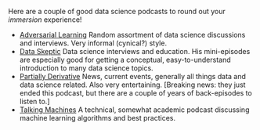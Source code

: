 Here are a couple of good data science podcasts to round out your *immersion* experience!

- [Adversarial Learning](http://adversariallearning.com/) Random assortment of data science discussions and interviews.  Very informal (cynical?) style.
- [Data Skeptic](https://dataskeptic.com/) Data science interviews and education.  His mini-episodes are especially good for getting a conceptual, easy-to-understand introduction to many data science topics.
- [Partially Derivative](http://partiallyderivative.com/) News, current events, generally all things data and data science related.  Also very entertaining. [Breaking news: they just ended this podcast, but there are a couple of years of back-episodes to listen to.]
- [Talking Machines](http://www.thetalkingmachines.com/) A technical, somewhat academic podcast discussing machine learning algorithms and best practices.